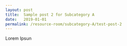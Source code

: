 ```yaml
---
layout: post
title:  Sample post 2 for Subcategory A
date:   2019-01-01
permalink: /resource-room/subcategory-A/test-post-2
---
```


Lorem Ipsun

